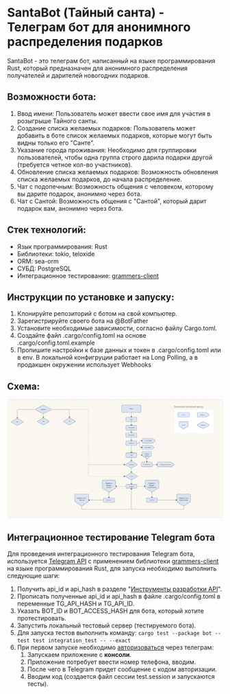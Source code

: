# SantaBot (Тайный санта) - Телеграм бот для анонимного распределения подарков

SantaBot - это телеграм бот, написанный на языке программирования Rust, который предназначен для анонимного
распределения получателей и дарителей новогодних подарков.

## Возможности бота:

1. Ввод имени: Пользователь может ввести свое имя для участия в розыгрыше Тайного санты.
2. Создание списка желаемых подарков: Пользователь может добавить в боте список желаемых подарков, которые могут быть
   видны только его "Санте".
3. Указание города проживания: Необходимо для группировки пользователей, чтобы одна группа строго дарила подарки
   другой (требуется четное кол-во участников).
4. Обновление списка желаемых подарков: Возможность обновления списка желаемых подарков, до начала распределение.
5. Чат с подопечным: Возможность общения с человеком, которому вы дарите подарок, анонимно через бота.
6. Чат с Сантой: Возможность общения с "Сантой", который дарит подарок вам, анонимно через бота.

## Стек технологий:

- Язык программирования: Rust
- Библиотеки: tokio, teloxide
- ORM: sea-orm
- СУБД: PostgreSQL
- Интеграционное тестирование: [grammers-client](https://crates.io/crates/grammers-client)

## Инструкции по установке и запуску:

1. Клонируйте репозиторий с ботом на свой компьютер.
2. Зарегистрируйте своего бота на @BotFather
3. Установите необходимые зависимости, согласно файлу Cargo.toml.
4. Создайте файл .cargo/config.toml на основе .cargo/config.toml.example
5. Пропишите настройки к базе данных и токен в .cargo/config.toml или в env. В локальной конфигруции работает на Long
   Polling, а в продакшен окружении использует Webhooks

## Схема:

![visualization.png](visualization.png)


## Интеграционное тестирование Telegram бота

Для проведения интеграционного тестирования Telegram бота, используется [Telegram API](https://core.telegram.org/api) с применением библиотеки [grammers-client](https://crates.io/crates/grammers-client) на языке программирования Rust, для запуска необходимо выполнить следующие шаги:

1. Получить api_id и api_hash в разделе "[Инструменты разработки API](https://my.telegram.org/apps)".
2. Прописать полученные api_id и api_hash в файле .cargo/config.toml в переменные TG_API_HASH и TG_API_ID.
3. Указать BOT_ID и BOT_ACCESS_HASH для бота, который хотите протестировать.
4. Запустить локальный тестовый сервер (тестируемого бота).
5. Для запуска тестов выполнить команду:
   ```cargo test --package bot --test test integration_test -- --exact```
6. При первом запуске необходимо [авторизоваться](https://core.telegram.org/api/auth) через телеграм:
   1. Запускаем приложение с **консоли**.
   2. Приложение потребует ввести номер телефона, вводим.
   3. После чего в Telegram придет сообщение с кодом авторизации.
   4. Вводим код (создается файл сессии test.session и запускаются тесты).